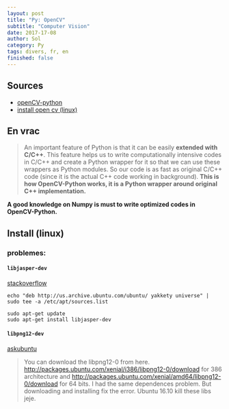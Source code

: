 ```yaml
---
layout: post
title: "Py: OpenCV"
subtitle: "Computer Vision"
date: 2017-17-08
author: Sol
category: Py
tags: divers, fr, en
finished: false
---
```


## Sources

* [openCV-python](https://opencv-python-tutroals.readthedocs.io)
* [install open cv (linux)](http://www.pyimagesearch.com/2016/10/24/ubuntu-16-04-how-to-install-opencv/)



## En vrac

> An important feature of Python is that it can be easily **extended with C/C++**. This feature helps us to write computationally intensive codes in C/C++ and create a Python wrapper for it so that we can use these wrappers as Python modules. So our code is as fast as original C/C++ code (since it is the actual C++ code working in background). **This is how OpenCV-Python works, it is a Python wrapper around original C++ implementation.**

**A good knowledge on Numpy is must to write optimized codes in OpenCV-Python.**

## Install (linux)

### problemes:

#### `libjasper-dev`
[stackoverflow](https://stackoverflow.com/questions/43484357/opencv-in-ubuntu-17-04)

`echo "deb http://us.archive.ubuntu.com/ubuntu/ yakkety universe" | sudo tee -a /etc/apt/sources.list`

```
sudo apt-get update
sudo apt-get install libjasper-dev
```

#### `libpng12-dev`

[askubuntu](https://askubuntu.com/questions/840257/e-package-libpng12-0-has-no-installation-candidate-ubuntu-16-10-gnome/840268)

>You can download the libpng12-0 from here. http://packages.ubuntu.com/xenial/i386/libpng12-0/download for 386 architecture and http://packages.ubuntu.com/xenial/amd64/libpng12-0/download for 64 bits. I had the same dependences problem. But downloading and installing fix the error. Ubuntu 16.10 kill these libs jeje.

